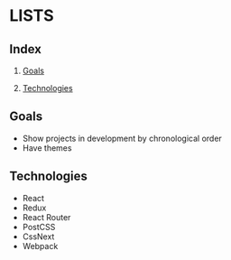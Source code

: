 # LISTS

## Index

1. [Goals](#goals)

2. [Technologies](#technologies)

## Goals

- Show projects in development by chronological order
- Have themes


## Technologies

- React
- Redux
- React Router
- PostCSS
- CssNext
- Webpack
